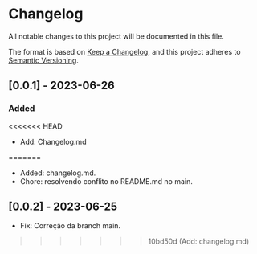 # Changelog

All notable changes to this project will be documented in this file.

The format is based on [Keep a Changelog](https://keepachangelog.com/en/1.0.0/),
and this project adheres to [Semantic Versioning](https://semver.org/spec/v2.0.0.html).

## [0.0.1] - 2023-06-26

### Added

<<<<<<< HEAD
- Add: Changelog.md

=======
- Added: changelog.md.
- Chore: resolvendo conflito no README.md no main.

## [0.0.2] - 2023-06-25

- Fix: Correção da branch main.
>>>>>>> 10bd50d (Add: changelog.md)
